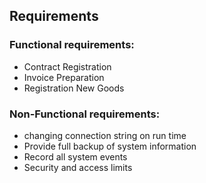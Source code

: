 ## Requirements

### Functional requirements:

- Contract Registration
- Invoice Preparation
- Registration New Goods

### Non-Functional requirements:


- changing connection string on run time
- Provide full backup of system information
- Record all system events
- Security and access limits
